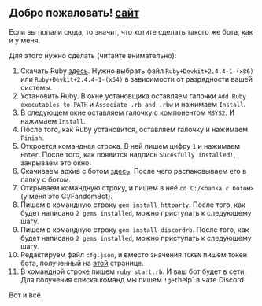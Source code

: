 ## Добро пожаловать! [сайт](https://rusy233-ms.github.io/FandomBot/)
Если вы попали сюда, то значит, что хотите сделать такого же бота, как и у меня. 

Для этого нужно сделать (читайте внимательно):

1. Скачать Ruby [здесь](https://rubyinstaller.org/downloads/). Нужно выбрать файл `Ruby+Devkit+2.4.4-1-(x86)` или `Ruby+Devkit+2.4.4-1-(x64)` в зависимости от разрядности вашей системы. 
2. Установить Ruby. В окне установщика оставляем галочки `Add Ruby executables to PATH` и `Associate .rb and .rbw` и нажимаем `Install`. 
3. В следующем окне оставляем галочку с компонентом `MSYS2`. И нажимаем `Install`. 
4. После того, как Ruby установится, оставляем галочку и нажимаем `Finish`. 
5. Откроется командная строка. В ней пишем цифру `1` и нажимаем `Enter`. После того, как появится надпись `Sucesfully installed!`, закрываем это окно. 
6. Скачиваем архив с ботом [здесь](https://github.com/Rusy233-ms/FandomBot/archive/master.zip). После чего распаковываем его в папку с ботом. 
7. Открываем командную строку, и пишем в неё `cd C:/<папка с ботом>` (у меня это C:/FandomBot). 
8. Пишем в командную строку `gem install httparty`. После того, как будет написано `2 gems installed`, можно приступать к следующему шагу. 
9. Пишем в командную строку `gem install discordrb`. После того, как будет написано `2 gems installed`, можно приступать к следующему шагу.
10. Редактируем файл `cfg.json`, и вместо значения `TOKEN` пишем токен бота, полученный на [этой](https://discordapp.com/developers/applications/me) странице. 
11. В командной строке пишем `ruby start.rb`. И ваш бот будет в сети. Для получения списка команд мы пишем `!get`help` в чате Discord. 

Вот и всё.
